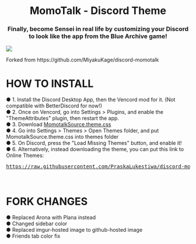 <h1 align="center">MomoTalk - Discord Theme</span></h1>
<h3 align="center">Finally, become Sensei in real life by customizing your Discord to look like the app from the Blue Archive game!</h3>

<img align="center" src="https://github.com/MiyakuKage/discord-momotalk/blob/main/misc/dark.png">

<p>Forked from https://github.com/MiyakuKage/discord-momotalk</p>

# HOW TO INSTALL
● 1. Install the Discord Desktop App, then the Vencord mod for it. (Not compatible with BetterDiscord for now!)<br>
● 2. Once on Vencord, go into Settings > Plugins, and enable the "ThemeAttributes" plugin, then restart the app.<br>
● 3. Download <a href="https://github.com/PraskaLukestiwa/discord-momotalk-dark/archive/refs/heads/main.zip">MomotalkSource.theme.css</a><br>
● 4. Go into Settings > Themes > Open Themes folder, and put MomotalkSource.theme.css into themes folder<br>
● 5. On Discord, press the "Load Missing Themes" button, and enable it!<br>
● 6. Alternatively, instead downloading the theme, you can put this link to Online Themes: <pre>https://raw.githubusercontent.com/PraskaLukestiwa/discord-momotalk-dark/main/MomotalkSource.theme.css</pre><br>

# FORK CHANGES
● Replaced Arona with Plana instead<br>
● Changed sidebar color<br>
● Replaced imgur-hosted image to github-hosted image<br>
● Friends tab color fix

